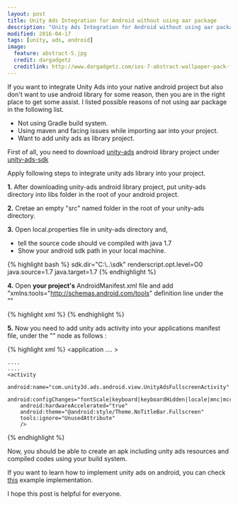 ```yaml
---
layout: post
title: Unity Ads Integration for Android without using aar package
description: "Unity Ads Integration for Android without using aar package"
modified: 2016-04-17
tags: [unity, ads, android]
image:
  feature: abstract-5.jpg
  credit: dargadgetz
  creditlink: http://www.dargadgetz.com/ios-7-abstract-wallpaper-pack-for-iphone-5-and-ipod-touch-retina/
---
```


If you want to integrate Unity Ads into your native android project but also don't want to use android library for some reason, then you are in the right place to get some assist. I listed possible reasons of not using aar package in the following list.

- Not using Gradle build system.
- Using maven and facing issues while importing aar into your project.
- Want to add unity ads as library project.

First of all, you need to download <a href="https://github.com/Applifier/unity-ads-sdk/tree/master/unity-ads">unity-ads</a> android library project under <a href="https://github.com/Applifier/unity-ads-sdk/tree/master/">unity-ads-sdk</a>

Apply following steps to integrate unity ads library into your project.

<b>1.</b> After downloading unity-ads android library project, put unity-ads directory into libs folder in the root of your android project.

<b>2.</b> Cretae an empty "src" named folder in the root of your unity-ads directory.

<b>3.</b> Open local.properties file in unity-ads directory and,

- tell the source code should ve compiled with java 1.7
- Show your android sdk path in your local machine.

{% highlight bash %}
sdk.dir="C:\\..\\sdk"
renderscript.opt.level=O0
java.source=1.7
java.target=1.7
{% endhighlight %}

<b>4.</b> Open <b>your project's</b> AndroidManifest.xml file and add "xmlns:tools="http://schemas.android.com/tools" definition line under the "<manifest/>"

{% highlight xml %}
<manifest xmlns:android="http://schemas.android.com/apk/res/android"
	  xmlns:tools="http://schemas.android.com/tools"
      package="..."
      android:versionCode="..."
      android:versionName="..."
      android:installLocation="auto">
{% endhighlight %}

<b>5.</b> Now you need to add unity ads activity into your applications manifest file, under the "<application>" node as follows :

{% highlight xml %}
<application
	....
	>

	....
	....
	<activity
	    android:name="com.unity3d.ads.android.view.UnityAdsFullscreenActivity"
	    android:configChanges="fontScale|keyboard|keyboardHidden|locale|mnc|mcc|navigation|orientation|screenLayout|screenSize|smallestScreenSize|uiMode|touchscreen"
	    android:hardwareAccelerated="true"
	    android:theme="@android:style/Theme.NoTitleBar.Fullscreen"
	    tools:ignore="UnusedAttribute" 
		/>

</application>
{% endhighlight %}

Now, you should be able to create an apk including unity ads resources and compiled codes using your build system.

If you want to learn how to implement unity ads on android, you can check <a href="https://github.com/Applifier/unity-ads/tree/master/android/example/src/com/unity3d/ads/android/example">this</a> example implementation.

I hope this post is helpful for everyone.
